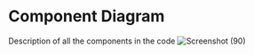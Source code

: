 # Component Diagram
  Description of all the components in the code
![Screenshot (90)](https://user-images.githubusercontent.com/65439506/114530245-6336ce00-9c68-11eb-9699-dd291418b5b1.png)

